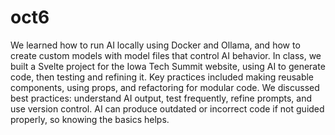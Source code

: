 # oct6

We learned how to run AI locally using Docker and Ollama, and how to create custom models with model files that control AI behavior. 
In class, we built a Svelte project for the Iowa Tech Summit website, using AI to generate code, then testing and refining it. Key practices 
included making reusable components, using props, and refactoring for modular code. We discussed best practices: understand AI output, test frequently, refine prompts, and use version control. 
AI can produce outdated or incorrect code if not guided properly, so knowing the basics helps.
